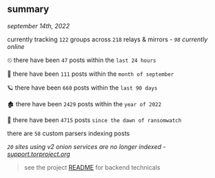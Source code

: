 
## summary
_september 14th, 2022_

currently tracking `122` groups across `218` relays & mirrors - _`98` currently online_

⏲ there have been `47` posts within the `last 24 hours`

🦈 there have been `111` posts within the `month of september`

🪐 there have been `660` posts within the `last 90 days`

🏚 there have been `2429` posts within the `year of 2022`

🦕 there have been `4715` posts `since the dawn of ransomwatch`

there are `58` custom parsers indexing posts

_`20` sites using v2 onion services are no longer indexed - [support.torproject.org](https://support.torproject.org/onionservices/v2-deprecation/)_

> see the project [README](https://github.com/joshhighet/ransomwatch#ransomwatch--) for backend technicals
